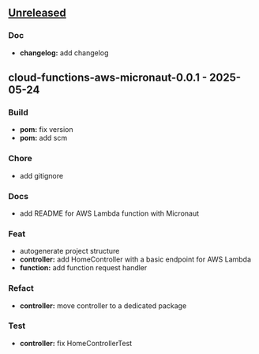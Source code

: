 <a name="unreleased"></a>
## [Unreleased]

### Doc
- **changelog:** add changelog


<a name="cloud-functions-aws-micronaut-0.0.1"></a>
## cloud-functions-aws-micronaut-0.0.1 - 2025-05-24
### Build
- **pom:** fix version
- **pom:** add scm

### Chore
- add gitignore

### Docs
- add README for AWS Lambda function with Micronaut

### Feat
- autogenerate project structure
- **controller:** add HomeController with a basic endpoint for AWS Lambda
- **function:** add function request handler

### Refact
- **controller:** move controller to a dedicated package

### Test
- **controller:** fix HomeControllerTest


[Unreleased]: https://github.com/tail-f-dev/cloud-functions-aws-micronaut/compare/cloud-functions-aws-micronaut-0.0.1...HEAD
